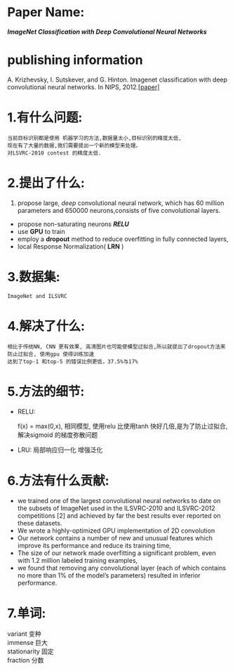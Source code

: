 
# Paper Name:
   **_ImageNet Classification with Deep Convolutional Neural Networks_**
# publishing information
A. Krizhevsky, I. Sutskever, and G. Hinton. Imagenet classification
with deep convolutional neural networks. In NIPS, 2012.[[paper]](http://papers.nips.cc/paper/4824-imagenet-classification-with-deep-convolutional-neural-networks)

# 1.有什么问题:
~~~
当前目标识别都是使用 机器学习的方法,数据量太小,目标识别的精度太低,
现在有了大量的数据,我们需要提出一个新的模型来处理。
对LSVRC-2010 contest 的精度太低.
~~~

# 2.提出了什么:
1. propose large, *deep* convolutional neural network, which has 60 million parameters and 650000 neurons,consists of five convolutional layers.
* propose non-saturating neurons **_RELU_**
* use **GPU** to train
* employ a **dropout** method to reduce overfitting in fully connected layers,
* local Response Normalization( **LRN** )

# 3.数据集:
	ImageNet and ILSVRC

# 4.解决了什么:
~~~
相比于传统NN, CNN 更有效果, 高清图片也可能使模型过拟合,所以就提出了dropout方法来防止过拟合, 使用gpu 使得训练加速
达到了top-1 和top-5 的错误比例更低，37.5%与17%
~~~
# 5.方法的细节:
* RELU:

	f(x) = max(0,x), 相同模型, 使用relu 比使用tanh 快好几倍,是为了防止过拟合,解决sigmoid 的梯度弥散问题
* LRU:
	局部响应归一化 增强泛化

# 6.方法有什么贡献:
* we trained one of the largest convolutional neural networks to date on the subsets of ImageNet used in the ILSVRC-2010 and ILSVRC-2012 competitions [2]
and achieved by far the best results ever reported on these datasets.<br/>
* We wrote a highly-optimized GPU implementation of 2D convolution<br/>
* Our network contains a number of new and unusual features which improve its performance and reduce its training time,<br/>
* The size of our network made overfitting a significant problem, even with 1.2 million labeled training examples,<br/>
* we found that removing any convolutional layer (each of which contains no more than 1% of the model’s parameters) resulted in inferior performance.

# 7.单词:

variant 变种<br/>
immense 巨大<br/>
stationarity 固定<br/>
fraction 分数<br/>
